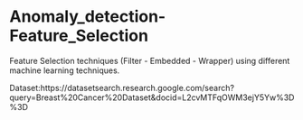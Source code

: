 # Anomaly_detection-Feature_Selection
 Feature Selection techniques (Filter - Embedded - Wrapper) using different machine learning techniques.
 <p> Dataset:https://datasetsearch.research.google.com/search?query=Breast%20Cancer%20Dataset&docid=L2cvMTFqOWM3ejY5Yw%3D%3D <p\>

